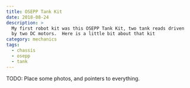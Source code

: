 ```yaml
---
title: OSEPP Tank Kit
date: 2018-08-24
description: >
  My first robot kit was this OSEPP Tank Kit, two tank reads driven
  by two DC motors.  Here is a little bit about that kit
category: mechanics
tags: 
  - chassis
  - osepp
  - tank
---
```


TODO: Place some photos, and pointers to everything.
